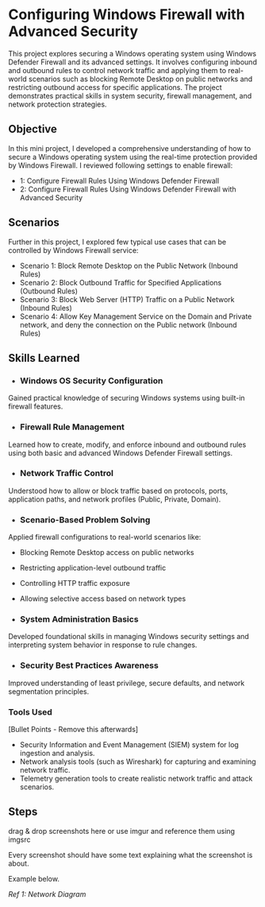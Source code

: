 # Configuring Windows Firewall with Advanced Security
This project explores securing a Windows operating system using Windows Defender Firewall and its advanced settings. It involves configuring inbound and outbound rules to control network traffic and applying them to real-world scenarios such as blocking Remote Desktop on public networks and restricting outbound access for specific applications. The project demonstrates practical skills in system security, firewall management, and network protection strategies.

## Objective

In this mini project, I developed a comprehensive understanding of how to secure a Windows operating system using the real-time protection provided by Windows Firewall.
I reviewed following settings to enable firewall:

- 1: Configure Firewall Rules Using Windows Defender Firewall
- 2: Configure Firewall Rules Using Windows Defender Firewall with Advanced Security

## Scenarios

Further in this project, I explored few typical use cases that can be controlled by Windows Firewall service:

- Scenario 1: Block Remote Desktop on the Public Network (Inbound Rules)
- Scenario 2: Block Outbound Traffic for Specified Applications (Outbound Rules)
- Scenario 3: Block Web Server (HTTP) Traffic on a Public Network (Inbound Rules)
- Scenario 4: Allow Key Management Service on the Domain and Private network, and deny the connection on the Public network (Inbound Rules)

## Skills Learned

- ### Windows OS Security Configuration
Gained practical knowledge of securing Windows systems using built-in firewall features.

- ### Firewall Rule Management
Learned how to create, modify, and enforce inbound and outbound rules using both basic and advanced Windows Defender Firewall settings.

- ### Network Traffic Control
Understood how to allow or block traffic based on protocols, ports, application paths, and network profiles (Public, Private, Domain).

- ### Scenario-Based Problem Solving
Applied firewall configurations to real-world scenarios like:
- Blocking Remote Desktop access on public networks
- Restricting application-level outbound traffic
- Controlling HTTP traffic exposure
- Allowing selective access based on network types

- ### System Administration Basics
Developed foundational skills in managing Windows security settings and interpreting system behavior in response to rule changes.

- ### Security Best Practices Awareness
Improved understanding of least privilege, secure defaults, and network segmentation principles.

### Tools Used
[Bullet Points - Remove this afterwards]

- Security Information and Event Management (SIEM) system for log ingestion and analysis.
- Network analysis tools (such as Wireshark) for capturing and examining network traffic.
- Telemetry generation tools to create realistic network traffic and attack scenarios.

## Steps
drag & drop screenshots here or use imgur and reference them using imgsrc

Every screenshot should have some text explaining what the screenshot is about.

Example below.

*Ref 1: Network Diagram*
